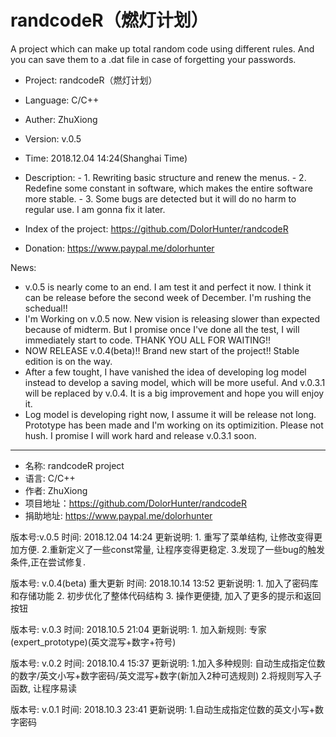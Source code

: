 # randcodeR（燃灯计划）
A project which can make up total random code using different rules. And you can save them to a .dat file in case of forgetting your passwords.

- Project:	randcodeR（燃灯计划）
- Language:	C/C++
- Auther:	ZhuXiong
- Version:	v.0.5
- Time:	2018.12.04		 14:24(Shanghai Time)
- Description:
              - 1. Rewriting basic structure and renew the menus.
              - 2. Redefine some constant in software, which makes the entire software more stable.
              - 3. Some bugs are detected but it will do no harm to regular use. I am gonna fix it later.
              
- Index of the project: https://github.com/DolorHunter/randcodeR
- Donation:             https://www.paypal.me/dolorhunter

News:

 - v.0.5 is nearly come to an end. I am test it and perfect it now. I think it can be release before the second week of December. I'm rushing the schedual!!
 - I'm Working on v.0.5 now. New vision is releasing slower than expected because of midterm. But I promise once I've done all the test, I will immediately start to code. THANK YOU ALL FOR WAITING!!
 - NOW RELEASE v.0.4(beta)!! Brand new start of the project!! Stable edition is on the way.
 - After a few tought, I have vanished the idea of developing log model instead to develop a saving model, which will be more useful. And v.0.3.1 will be replaced by v.0.4. It is a big improvement and hope you will enjoy it.
 - Log model is developing right now, I assume it will be release not long. Prototype has been made and I'm working on its optimizition. Please not hush. I promise I will work hard and release v.0.3.1 soon.


_______________________________________________________________________________________________________________
- 名称:    randcodeR project
- 语言:    C/C++
- 作者:    ZhuXiong
- 项目地址：https://github.com/DolorHunter/randcodeR
- 捐助地址: https://www.paypal.me/dolorhunter

版本号:v.0.5
时间: 2018.12.04	14:24
更新说明:        1. 重写了菜单结构, 让修改变得更加方便.
              	2.重新定义了一些const常量, 让程序变得更稳定.
	              3.发现了一些bug的触发条件,正在尝试修复.

版本号: v.0.4(beta)  重大更新
时间: 2018.10.14        13:52
更新说明:        1. 加入了密码库和存储功能
                2. 初步优化了整体代码结构
                3. 操作更便捷, 加入了更多的提示和返回按钮

版本号:    v.0.3
时间:    2018.10.5        21:04
更新说明:    1. 加入新规则: 专家(expert_prototype)(英文混写+数字+符号)

版本号:    v.0.2
时间:    2018.10.4        15:37
更新说明:    1.加入多种规则: 自动生成指定位数的数字/英文小写+数字密码/英文混写+数字(新加入2种可选规则)
             2.将规则写入子函数, 让程序易读

版本号:    v.0.1
时间:    2018.10.3        23:41
更新说明:    1.自动生成指定位数的英文小写+数字密码
